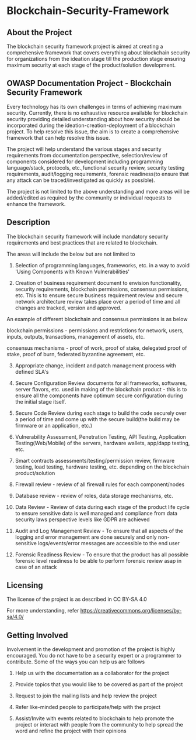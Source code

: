 # Blockchain-Security-Framework

## About the Project

The blockchain security framework project is aimed at creating a comprehensive framework that covers everything about blockchain security for organizations from the ideation stage till the production stage ensuring maximum security at each stage of the product/solution development.

## OWASP Documentation Project - Blockchain Security Framework

Every technology has its own challenges in terms of achieving maximum security. Currently, there is no exhaustive resource available for blockchain security providing detailed understanding about how security should be incorporated during the ideation-creation-deployment of a blockchain project. To help resolve this issue, the aim is to create a comprehensive framework that can help resolve this issue.

The project will help understand the various stages and security requirements from documentation perspective, selection/review of components considered for development including programming language/stack, protocols, etc.,functional security review, security testing requirements, audit/logging requirements, forensic readiness(to ensure that any attack can be traced/investigated as quickly as possible).

The project is not limited to the above understanding and more areas will be added/edited as required by the community or individual requests to enhance the framework.

## Description

The blockchain security framework will include mandatory security requirements and best practices that are related to blockchain.

The areas will include the below but are not limited to

1. Selection of programming languages, frameworks, etc. in a way to avoid 'Using Components with Known Vulnerabilities'

2. Creation of business requirement document to envision functionality, security requirements, blockchain permissions, consensus permissions, etc. This is to ensure secure business requirement review and secure network architecture review takes place over a period of time and all changes are tracked, version and approved.

An example of different blockchain and consensus permissions is as below

blockchain permissions - permissions and restrictions for network, users, inputs, outputs, transactions, management of assets, etc.

consensus mechanisms - proof of work, proof of stake, delegated proof of stake, proof of burn, federated byzantine agreement, etc.

3. Appropriate change, incident and patch management process with defined SLA's

4. Secure Configuration Review documents for all frameworks, softwares, server flavors, etc. used in making of the blockchain product - this is to ensure all the components have optimum secure configuration during the initial stage itself.

5. Secure Code Review during each stage to build the code securely over a period of time and come up with the secure build(the build may be firmware or an application, etc.) 

6. Vulnerability Assessment, Penetration Testing, API Testing, Application Testing(Web/Mobile) of the servers, hardware wallets, app/dapp testing, etc. 

7. Smart contracts assessments/testing/permission review, firmware testing, load testing, hardware testing, etc. depending on the blockchain product/solution

8. Firewall review - review of all firewall rules for each component/nodes

9. Database review - review of roles, data storage mechanisms, etc. 

10. Data Review - Review of data during each stage of the product life cycle to ensure sensitive data is well managed and compliance from data security laws perspective levels like GDPR are achieved 

11. Audit and Log Management Review - To ensure that all aspects of the logging and error management are done securely and only non-sensitive logs/events/error messages are accessible to the end user 

12. Forensic Readiness Review - To ensure that the product has all possible forensic level readiness to be able to perform forensic review asap in case of an attack

## Licensing

The license of the project is as described in CC BY-SA 4.0

For more understanding, refer https://creativecommons.org/licenses/by-sa/4.0/

## Getting Involved

Involvement in the development and promotion of the project is highly encouraged. You do not have to be a security expert or a programmer to contribute. Some of the ways you can help us are follows

1. Help us with the documentation as a collaborator for the project

2. Provide topics that you would like to be covered as part of the project

3. Request to join the mailing lists and help review the project

4. Refer like-minded people to participate/help with the project

5. Assist/Invite with events related to blockchain to help promote the project or interact with people from the community to help spread the word and refine the project with their opinions